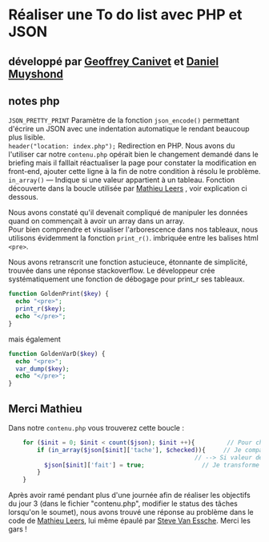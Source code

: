 <!-- # un readme de qualité où tu indiques avec qui tu as travaillé, qui a fait quoi, et d'autres informations que tu juges importantes de communiquer. -->

# Réaliser une To do list avec PHP et JSON
## développé par [Geoffrey Canivet](https://github.com/geocani) et [Daniel Muyshond](https://github.com/dmshd)

## notes php  

`JSON_PRETTY_PRINT` Paramètre de la fonction `json_encode()` permettant d'écrire un JSON avec une indentation automatique le rendant beaucoup plus lisible.  
`header("location: index.php");` Redirection en PHP. Nous avons du l'utiliser car notre `contenu.php` opérait bien le changement demandé dans le briefing mais il falllait réactualiser la page pour constater la modification en front-end, ajouter cette ligne à la fin de notre condition à résolu le problème.  
`in_array()` — Indique si une valeur appartient à un tableau.  Fonction découverte dans la boucle utilisée par [Mathieu Leers](https://github.com/leersmathieu) , voir explication ci dessous.  

Nous avons constaté qu'il devenait compliqué de manipuler les données quand on commençait à avoir un array dans un array.  
Pour bien comprendre et visualiser l'arborescence dans nos tableaux, nous utilisons évidemment la fonction `print_r()`.  imbriquée entre les balises html `<pre>`.  

Nous avons retranscrit une fonction astucieuce, étonnante de simplicité, trouvée dans une réponse stackoverflow. Le développeur crée systématiquement une fonction de débogage pour print_r ses tableaux.  

```PHP
function GoldenPrint($key) {
  echo "<pre>";
  print_r($key);
  echo "</pre>";
}
```
mais également  

```PHP
function GoldenVarD($key) {
  echo "<pre>";
  var_dump($key);
  echo "</pre>";
}
```

## Merci Mathieu  

Dans notre `contenu.php` vous trouverez cette boucle :

```PHP
    for ($init = 0; $init < count($json); $init ++){         // Pour chaque ligne du tableau
        if (in_array($json[$init]['tache'], $checked)){     // Je compare les valeurs checkée avec le tableau
                                                    // --> Si valeur de "nomtache" se trouve dans le tableau $choix alors...
          $json[$init]['fait'] = true;                // Je transforme False en True
        }
    }
```  
Après avoir ramé pendant plus d'une journée afin de réaliser les objectifs du jour 3 (dans le fichier "contenu.php", modifier le status des tâches lorsqu'on le soumet), nous avons trouvé une réponse au problème dans le code de [Mathieu Leers](https://github.com/leersmathieu), lui même épaulé par [Steve Van Essche](https://github.com/Steve-VE). Merci les gars !  
